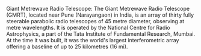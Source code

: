 Giant Metrewave Radio Telescope: The Giant Metrewave Radio Telescope (GMRT), located near Pune (Narayangaon) in India, is an array of thirty fully steerable parabolic radio telescopes of 45 metre diameter, observing at metre wavelengths. It is operated by the National Centre for Radio Astrophysics, a part of the Tata Institute of Fundamental Research, Mumbai. At the time it was built, it was the world's largest interferometric array offering a baseline of up to 25 kilometres (16 mi).
